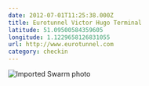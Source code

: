 ```yaml
---
date: 2012-07-01T11:25:38.000Z
title: Eurotunnel Victor Hugo Terminal
latitude: 51.09500584359605
longitude: 1.1229658126831055
url: http://www.eurotunnel.com
category: checkin
---
```

<img src="https://fastly.4sqi.net/img/general/540x540/n2hJv6j8iufjsA3c9cUBGKycZlqHkcwLKQU245-8vnI.jpg" alt="Imported Swarm photo"/>
